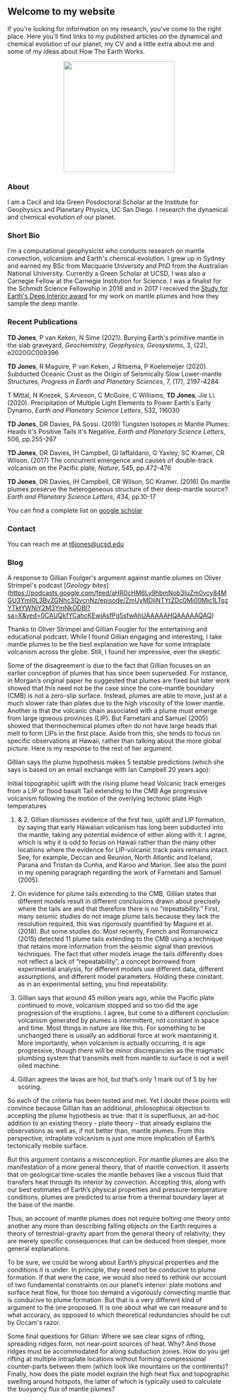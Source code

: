 ## Welcome to my website

If you're looking for information on my research, you've come to the right place. Here you'll find links to my published articles on the dynamical and chemical evolution of our planet, my CV and a little extra about me and some of my ideas about How The Earth Works.

<p align="center">
  <img width="250" height="250" src="https://user-images.githubusercontent.com/39965951/88488703-e205a280-cf43-11ea-82ea-89721595b164.jpeg">
</p>

### About

I am a Cecil and Ida Green Posdoctoral Scholar at the Institute for Geophysics and Planetary Physics, UC San Diego. I research the dynamical and chemical evolution of our planet.

### Short Bio

I'm a computational geophysicist who conducts research on mantle convection, volcanism and Earth's chemical evolution. I grew up in Sydney and earned my BSc from Macquarie University and PhD from the Australian National University. Currently a Green Scholar at UCSD, I was also a Carnegie Fellow at the Carnegie Institution for Science. I was a finalist for the Schmidt Science Fellowship in 2018 and in 2017 I received the [Study for Earth's Deep Interior award](https://connect.agu.org/sedi/awards) for my work on mantle plumes and how they sample the deep mantle.

### Recent Publications

**TD Jones**, P van Keken, N Sime (2021). Burying Earth's primitive mantle in the slab graveyard, _Geochemistry, Geophysics, Geosystems_, 3, (22), e2020GC009396

**TD Jones**, R Maguire, P van Keken, J Ritsema, P Koelemeijer (2020). Subducted Oceanic Crust as the Origin of Seismically Slow Lower-mantle Structures, _Progress in Earth and Planetary Sciences_, 7, (17), 2197-4284

T Mittal, N Knezek, S Arveson, C McGuire, C Williams, **TD Jones**, Jie Li. (2020). Precipitation of Multiple Light Elements to Power Earth's Early Dynamo, _Earth and Planetary Science Letters_, 532, 116030

**TD Jones**, DR Davies, PA Sossi. (2019) Tungsten Isotopes in Mantle Plumes: Heads it's Positive Tails it's Negative, _Earth and Planetary Science Letters_, 506, pp.255-267

**TD Jones**, DR Davies, IH Campbell, GI Iaffaldano, G Yaxley, SC Kramer, CR Wilson. (2017) The concurrent emergence and causes of double-track volcanism on the Pacific plate, _Nature_, 545, pp.472-476

**TD Jones**, DR Davies, IH Campbell, CR Wilson, SC Kramer. (2016) Do mantle plumes preserve the heterogeneous structure of their deep-mantle source? _Earth and Planetary Science Letters_, 434, pp.10-17

You can find a complete list on [google scholar](https://scholar.google.com.au/citations?hl=en&user=R8tDaXgAAAAJ&view_op=list_works&sortby=pubdate)

### Contact

You can reach me at t6jones@ucsd.edu

### Blog

A response to Gillian Foulger's argument against mantle plumes on Oliver Strimpel's podcast [_Geology bites_] (https://podcasts.google.com/feed/aHR0cHM6Ly9hbmNob3IuZm0vcy84MGU3YmI0L3BvZGNhc3QvcnNz/episode/ZmUyMDljNTYtZDc0Mi00Mjc1LTgzYTktYWNiY2M3YmNkODBl?sa=X&ved=0CAUQkfYCahcKEwjAsfPg5sfwAhUAAAAAHQAAAAAQAQ)

Thanks to Oliver Strimpel and Gillian Fougler for the entertaining and educational podcast. While I found Gillian engaging and interesting, I take mantle plumes to be the best explanation we have for some intraplate volcanism across the globe. Still, I found her impressive, ever the skeptic.

Some of the disagreement is due to the fact that Gillian focuses on an earlier conception of plumes that has since been superseded. For instance, in Morgan’s original paper he suggested that plumes are fixed but later work showed that this need not be the case since the core-mantle boundary (CMB) is not a zero-slip surface. Instead, plumes are able to move, just at a much slower rate than plates due to the high viscosity of the lower mantle. Another is that the volcanic chain associated with a plume must emerge from large igneous provinces (LIP). But Farnetani and Samuel (2005) showed that thermochemical plumes often do not have large heads that melt to form LIPs in the first place. Aside from this, she tends to focus on specific observations at Hawaii, rather than talking about the more global picture. Here is my response to the rest of her argument.

Gillian says the plume hypothesis makes 5 testable predictions (which she says is based on an email exchange with Ian Campbell 20 years ago):

Initial topographic uplift with the rising plume head
Volcanic track emerges from a LIP or flood basalt
Tail extending to the CMB
Age progressive volcanism following the motion of the overlying tectonic plate
High temperatures

1. & 2.    Gillian dismisses evidence of the first two, uplift and LIP formation, by saying that early Hawaiian volcanism has long been subducted into the mantle, taking any potential evidence of either along with it. I agree, which is why it is odd to focus on Hawaii rather than the many other locations where the evidence for LIP-volcanic track pairs remains intact. See, for example, Deccan and Reunion, North Atlantic and Iceland, Parana and Tristan da Cunha, and Karoo and Marion. See also the point in my opening paragraph regarding the work of Farnetani and Samuel (2005).

3. On evidence for plume tails extending to the CMB, Gillian states that different models result in different conclusions drawn about precisely where the tails are and that therefore there is no “repeatability.” First, many seismic studies do not image plume tails because they lack the resolution required, this was rigorously quantified by Maguire et al. (2018). But some studies do. Most recently, French and Romanowicz (2015) detected 11 plume tails extending to the CMB using a technique that retains more information from the seismic signal than previous techniques. The fact that other models image the tails differently does not reflect a lack of “repeatability”, a concept borrowed from experimental analysis, for different models use different data, different assumptions, and different model parameters. Holding these constant, as in an experimental setting, you find repeatability.

4. Gillian says that around 45 million years ago, while the Pacific plate continued to move, volcanism stopped and so too did the age progression of the eruptions. I agree, but come to a different conclusion: volcanism generated by plumes is intermittent, not constant in space and time. Most things in nature are like this. For something to be unchanged there is usually an additional force at work maintaining it. More importantly, when volcanism is actually occurring, it is age progressive, though there will be minor discrepancies as the magmatic plumbing system that transmits melt from mantle to surface is not a well oiled machine.

5. Gillian agrees the lavas are hot, but that’s only 1 mark out of 5 by her scoring.

So each of the criteria has been tested and met. Yet I doubt these points will convince because Gillian has an additional, philosophical objection to accepting the plume hypothesis as true: that it is superfluous, an ad-hoc addition to an existing theory - plate theory - that already explains the observations as well as, if not better than, mantle plumes. From this perspective, intraplate volcanism is just one more implication of Earth’s tectonically mobile surface.

But this argument contains a misconception. For mantle plumes are also the manifestation of a more general theory, that of mantle convection. It asserts that on geological time-scales the mantle behaves like a viscous fluid that transfers heat through its interior by convection. Accepting this, along with our best estimates of Earth’s physical properties and pressure-temperature conditions, plumes are predicted to arise from a thermal boundary layer at the base of the mantle.

Thus, an account of mantle plumes does not require bolting one theory onto another any more than describing falling objects on the Earth requires a theory of terrestrial-gravity apart from the general theory of relativity; they are merely specific consequences that can be deduced from deeper, more general explanations.

To be sure, we could be wrong about Earth’s physical properties and the conditions it is under. In principle, they need not be conducive to plume formation. If that were the case, we would also need to rethink our account of two fundamental constraints on our planet’s interior: plate motions and surface heat flow, for those too demand a vigorously convecting mantle that is conducive to plume formation. But that is a very different kind of argument to the one proposed. It is one about what we can measure and to what accuracy, as opposed to which theoretical redundancies should be cut by Occam's razor.

Some final questions for Gillian: Where we see clear signs of rifting, spreading ridges form, not near-point sources of heat. Why? And those ridges must be accommodated for along subduction zones. How do you get rifting at multiple intraplate locations without forming compressional counter-parts between them (which look like mountains on the continents)? Finally, how does the plate model explain the high heat flux and topographic swelling around hotspots, the latter of which is typically used to calculate the buoyancy flux of mantle plumes?

